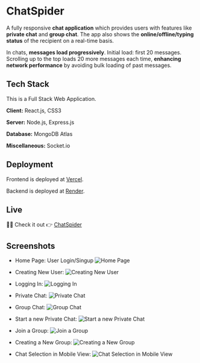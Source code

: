 # ChatSpider

A fully responsive **chat application** which provides users with features like **private chat** and **group chat**. The app also shows the **online/offline/typing status** of the recipient on a real-time basis.

In chats, **messages load progressively**. Initial load: first 20 messages. Scrolling up to the top loads 20 more messages each time, **enhancing network performance** by avoiding bulk loading of past messages.

## Tech Stack

This is a Full Stack Web Application.

**Client:** React.js, CSS3

**Server:** Node.js, Express.js

**Database:** MongoDB Atlas

**Miscellaneous:** Socket.io

## Deployment

Frontend is deployed at [Vercel](https://vercel.com/ "Vercel").

Backend is deployed at [Render](https://render.com/ "Render").

## Live

🎉😋 Check it out 👉 [ChatSpider](https://chat-spider-frontend.vercel.app/ "ChatSpider")

## Screenshots

- Home Page: User Login/Singup
  ![Home Page](snaps/1.png)

- Creating New User:
  ![Creating New User](snaps/2.png)

- Logging In:
  ![Logging In](snaps/3.png)

- Private Chat:
  ![Private Chat](snaps/4.png)

- Group Chat:
  ![Group Chat](snaps/5.png)

- Start a new Private Chat:
  ![Start a new Private Chat](snaps/6.png)

- Join a Group:
  ![Join a Group](snaps/7.png)

- Creating a New Group:
  ![Creating a New Group](snaps/8.png)

- Chat Selection in Mobile View:
  ![Chat Selection in Mobile View](snaps/9.png)
